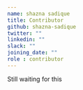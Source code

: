 ```yaml
---
name: shazna sadique
title: Contributor
github: shazna-sadique
twitter: ""
linkedin: ""
slack: ""
joining_date: ""
role : contributor
---
```


Still waiting for this
